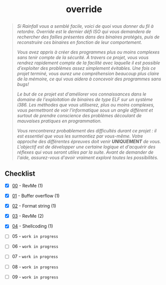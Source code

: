 # <p align="center">override</p>
> *Si Rainfall vous a semblé facile, voici de quoi vous donner du fil à retordre. Override est le dernier défi ISO qui vous demandera de rechercher des failles présentes dans des binaires protégés, puis de reconstruire ces binaires en fonction de leur comportement.*
>
> *Vous avez appris à créer des programmes plus ou moins complexes sans tenir compte de la sécurité. À travers ce projet, vous vous rendrez rapidement compte de la facilité avec laquelle il est possible d'exploiter des problèmes assez simplement évitables. Une fois ce projet terminé, vous aurez une compréhension beaucoup plus claire de la mémoire, ce qui vous aidera à concevoir des programmes sans bugs!*
>
> *Le but de ce projet est d'améliorer vos connaissances dans le domaine de l'exploitation de binaires de type ELF sur un système i386. Les méthodes que vous utiliserez, plus ou moins complexes, vous permettront de voir l'informatique sous un angle différent et surtout de prendre conscience des problèmes découlant de mauvaises pratiques en programmation.*
>
> *Vous rencontrerez probablement des difficultés durant ce projet : il est essentiel que vous les surmontiez par vous-même. Votre approche des différentes épreuves doit venir **UNIQUEMENT** de vous. L'objectif est de développer une certaine logique et d'acquérir des réflexes qui vous seront utiles par la suite. Avant de demander de l'aide, assurez-vous d'avoir vraiment exploré toutes les possibilités.*

## Checklist
- [x] [00](https://github.com/Skalyaeve/override/tree/main/00) - RevMe (1)
- [x] [01](https://github.com/Skalyaeve/override/tree/main/01) - Buffer overflow (1)
- [x] [02](https://github.com/Skalyaeve/override/tree/main/02) - Format string (1)
- [x] [03](https://github.com/Skalyaeve/override/tree/main/03) - RevMe (2)
- [x] [04](https://github.com/Skalyaeve/override/tree/main/04) - Shellcoding (1)
- [ ] 05 - `work in progress`
- [ ] 06 - `work in progress`
- [ ] 07 - `work in progress`
- [ ] 08 - `work in progress`
- [ ] 09 - `work in progress`

